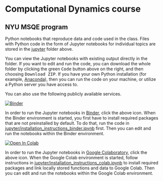 # Computational Dynamics course

## NYU MSQE program

Python notebooks that reproduce data and code used in the class. Files with Python code in the form of Jupyter notebooks for individual topics are stored in the <a href="jupyter">jupyter</a> folder above.

You can view the Jupyter notebooks with existing output directly in the folder. If you want to edit and run the code, you can download the whole folder by clicking the green <tt>Code</tt> button above on the right, and then choosing <tt>Download ZIP</tt>. If you have your own Python installation (for example, <a href="https://www.anaconda.com/">Anaconda</a>), then you can run the code on your machine, or utilize a Python server you have access to.

You can also use the following publicly available services.

[![Binder](https://mybinder.org/badge_logo.svg)](https://mybinder.org/v2/gh/jborovicka/nyu-intermediate-macro/main)

In order to run the Jupyter notebooks in <a href="https://mybinder.org/">Binder</a>, click the above icon. When the Binder environment is started, you first have to install required packages that are not preinstalled by default. To do that, run the code in <a href="jupyter/installation_instructions_binder.ipynb">jupyter/installation_instructions_binder.ipynb</a> first. Then you can edit and run the notebooks within the Binder environment.

[![Open In Colab](https://colab.research.google.com/assets/colab-badge.svg)](https://colab.research.google.com/github/jborovicka/nyu-intermediate-macro/)

In  order to run the Jupyter notebooks in <a href="https://colab.google/">Google Colaboratory</a>, click the above icon. When the Google Colab environment is started, follow instructions in <a href="jupyter/installation_instructions_colab.ipynb">jupyter/installation_instructions_colab.ipynb</a> to install required packages and link locally stored functions and data to Google Colab. Then you can edit and run the notebooks within the Google Colab environment.

